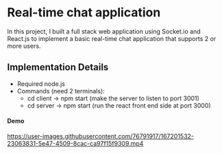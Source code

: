 # Real-time chat application
In this project, I built a full stack web application using Socket.io and React.js to implement a basic real-time chat application that supports 2 or more users. 

## Implementation Details
- Required node.js
- Commands (need 2 terminals): 
    - cd client -> npm start (make the server to listen to port 3001)
    - cd server -> npm start (run the react front end side at port 3000)

#### Demo

https://user-images.githubusercontent.com/76791917/167201532-23063831-5e47-4509-8cac-ca97f15f9309.mp4

